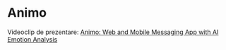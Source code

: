 # Animo

Videoclip de prezentare: [Animo: Web and Mobile Messaging App with AI Emotion Analysis](https://youtu.be/P04D65B8hx4)
